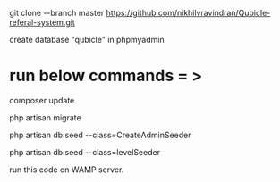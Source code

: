 git clone --branch master https://github.com/nikhilvravindran/Qubicle-referal-system.git

create database "qubicle" in phpmyadmin

run below commands = > 
================================

composer update

php artisan migrate 

php artisan db:seed --class=CreateAdminSeeder

php artisan db:seed --class=levelSeeder

run this code on WAMP server.
